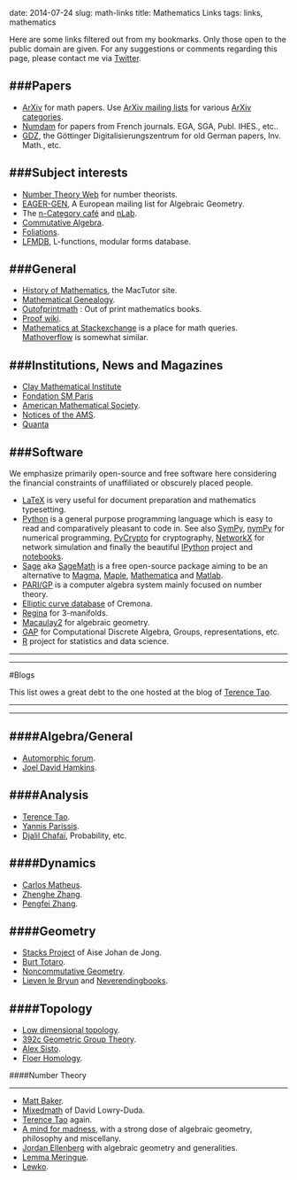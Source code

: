 date: 2014-07-24
slug: math-links
title: Mathematics Links
tags: links, mathematics


Here are some links filtered out from my bookmarks. Only those open to the public domain are given. For any suggestions or comments regarding this page, please contact me via [Twitter](https://twitter.com/NotionsandNotes).


###Papers
------

* [ArXiv](http://arxiv.org/archive/math) for math papers. Use [ArXiv mailing lists](http://arxiv.org/help/subscribe) for various [ArXiv categories](http://arxiv.org/archive/math).
* [Numdam](http://www.numdam.org/) for papers from French journals. EGA, SGA, Publ. IHES., etc..
* [GDZ](http://gdz.sub.uni-goettingen.de/gdz/), the Göttinger Digitalisierungszentrum for old German papers, Inv. Math., etc.


###Subject interests
----------------

* [Number Theory Web](http://www.numbertheory.org/) for number theorists.
* [EAGER-GEN](http://www.listserv.dfn.de/cgi-bin/wa?SUBED1=eager-gen&A=1), A European mailing list for Algebraic Geometry.
* The [n-Category café](http://golem.ph.utexas.edu/category/) and [nLab](http://nlab.org/).
* [Commutative Algebra](http://www.commalg.org/).
* [Foliations](http://www.foliations.org/).
* [LFMDB](http://www.lmfdb.org/), L-functions, modular forms database.


###General
--------

* [History of Mathematics](http://www-groups.dcs.st-and.ac.uk/~history/), the MacTutor site.
* [Mathematical Genealogy](http://genealogy.math.ndsu.nodak.edu/).
* [Outofprintmath](http://outofprintmath.blogspot.in/) : Out of print mathematics books.
* [Proof wiki](http://proofwiki.org).
* [Mathematics at Stackexchange](http://math.stackexchange.com) is a place for math queries. [Mathoverflow](http://mathoverflow.net) is somewhat similar.

###Institutions, News and Magazines
--------
* [Clay Mathematical Institute](http://claymth.org)
* [Fondation SM Paris](http://www.sciencesmaths-paris.fr/)
* [American Mathematical Society](http://www.ams.org/). 
* [Notices of the AMS]([http://www.ams.org/notices/).
* [Quanta](http://www.simonsfoundation.org/quanta/)


###Software
-------

We emphasize primarily open-source and free software here considering the financial constraints of unaffiliated or obscurely placed people.

* [LaTeX](http://www.latex-project.org/) is very useful for document preparation and mathematics typesetting.
* [Python](https://www.python.org/) is a general purpose programming language which is easy to read and comparatively pleasant to code in. See also [SymPy](http://www.sympy.org/en/index.html), [nymPy](http://www.numpy.org/) for numerical programming, [PyCrypto](https://www.dlitz.net/software/pycrypto/) for cryptography, [NetworkX](http://networkx.github.io/) for network simulation and finally the beautiful [IPython](http://ipython.org/) project and [notebooks](http://ipython.org/ipython-doc/stable/notebook/index.html).
* [Sage](http://www.sagemath.org/) aka [SageMath](http://www.sagemath.org/) is a free open-source package aiming to be an alternative to [Magma](http://magma.maths.usyd.edu.au/magma/), [Maple](http://www.maplesoft.com/), [Mathematica](http://www.wolfram.com/mathematica/) and [Matlab](http://in.mathworks.com/products/matlab/).
* [PARI/GP](http://pari.math.u-bordeaux.fr/) is a computer algebra system mainly focused on number theory.
* [Elliptic curve database](http://homepages.warwick.ac.uk/~masgaj/ftp/data/) of Cremona.
* [Regina](http://regina.sourceforge.net/) for 3-manifolds.
* [Macaulay2](http://www.math.uiuc.edu/Macaulay2/) for algebraic geometry.
* [GAP](http://www.gap-system.org/) for Computational Discrete Algebra, Groups, representations, etc.
* [R](http://www.r-project.org/) project for statistics and data science.

----------------------------------------
----------------------------------------


#Blogs

This list owes a great debt to the one hosted at the blog of [Terence Tao](http://terrytao.wordpress.com).

----------------------------------------
----------------------------------------

  
  
####Algebra/General
---------

* [Automorphic forum](http://automorphicforum.wordpress.com/).
* [Joel David Hamkins](http://pfzhang.wordpress.com/).

  
####Analysis
----------

* [Terence Tao](http://terrytao.wordpress.com).
* [Yannis Parissis](http://yannisparissis.wordpress.com/).
* [Djalil Chafaï](http://djalil.chafai.net/blog/), Probability, etc.

  
####Dynamics
-----------

* [Carlos Matheus](http://matheuscmss.wordpress.com/).
* [Zhenghe Zhang](http://zhenghezhang.wordpress.com/).
* [Pengfei Zhang](http://pfzhang.wordpress.com/).
  
####Geometry
----------

* [Stacks Project](http://math.columbia.edu/~dejong/wordpress/) of Aise Johan de Jong.
* [Burt Totaro](http://burttotaro.wordpress.com/).
* [Noncommutative Geometry](http://alexsisto.wordpress.com/).
* [Lieven le Bryun](http://noncommutative.org/) and [Neverendingbooks](http://neverendingbooks.org).

  
####Topology
-----------

* [Low dimensional topology](http://ldtopology.wordpress.com/).
* [392c Geometric Group Theory](http://392c.wordpress.com/).
* [Alex Sisto](http://alexsisto.wordpress.com/).
* [Floer Homology](http://floerhomology.wordpress.com/).

####Number Theory
- ---------------

* [Matt Baker](http://mattbakerblog.wordpress.com).
* [Mixedmath](http://davidlowryduda.com/) of David Lowry-Duda.
* [Terence Tao](http://terrytao.wordpress.com) again.
* [A mind for madness](http://hilbertthm90.wordpress.com), with a strong dose of algebraic geometry, philosophy and miscellany.
* [Jordan Ellenberg](http://quomodocumque.wordpress.com/) with algebraic geometry and generalities.
* [Lemma Meringue](http://lemmameringue.wordpress.com/).
* [Lewko](http://lewko.wordpress.com/).

